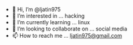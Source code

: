- 👋 Hi, I’m @ljatin975
- 👀 I’m interested in ... hacking
- 🌱 I’m currently learning ... linux
- 💞️ I’m looking to collaborate on ... social media
- 📫 How to reach me ... ljatin975@gmail.com

<!---
ljatin975/ljatin975 is a ✨ special ✨ repository because its `README.md` (this file) appears on your GitHub profile.
You can click the Preview link to take a look at your changes.
--->
